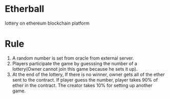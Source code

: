 # Etherball
lottery on ethereum blockchain platform


# Rule

1. A random number is set from oracle from external server.
2. Players participate the game by guesssing the number of a lottery(Owner cannot join this game because he sets it up).
3. At the end of the lottery, If there is no winner, owner gets all of the ether sent to the contract. If player guess the number, player takes 90% of ether in the contract. The creator takes 10% for setting up another game.
